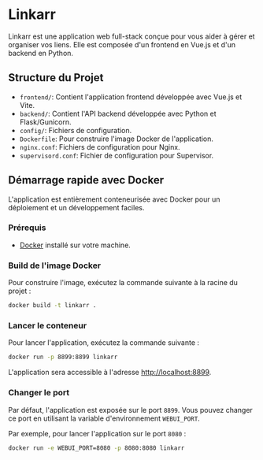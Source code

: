 # Linkarr

Linkarr est une application web full-stack conçue pour vous aider à gérer et organiser vos liens. Elle est composée d'un frontend en Vue.js et d'un backend en Python.

## Structure du Projet

- `frontend/`: Contient l'application frontend développée avec Vue.js et Vite.
- `backend/`: Contient l'API backend développée avec Python et Flask/Gunicorn.
- `config/`: Fichiers de configuration.
- `Dockerfile`: Pour construire l'image Docker de l'application.
- `nginx.conf`: Fichiers de configuration pour Nginx.
- `supervisord.conf`: Fichier de configuration pour Supervisor.

## Démarrage rapide avec Docker

L'application est entièrement conteneurisée avec Docker pour un déploiement et un développement faciles.

### Prérequis

- [Docker](https://docs.docker.com/get-docker/) installé sur votre machine.

### Build de l'image Docker

Pour construire l'image, exécutez la commande suivante à la racine du projet :

```bash
docker build -t linkarr .
```

### Lancer le conteneur

Pour lancer l'application, exécutez la commande suivante :

```bash
docker run -p 8899:8899 linkarr
```

L'application sera accessible à l'adresse [http://localhost:8899](http://localhost:8899).

### Changer le port

Par défaut, l'application est exposée sur le port `8899`. Vous pouvez changer ce port en utilisant la variable d'environnement `WEBUI_PORT`.

Par exemple, pour lancer l'application sur le port `8080` :

```bash
docker run -e WEBUI_PORT=8080 -p 8080:8080 linkarr
